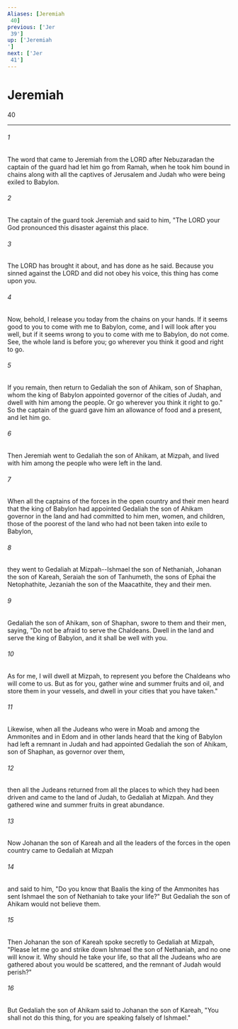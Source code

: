 ```yaml
---
Aliases: [Jeremiah 40]
previous: ['Jer 39']
up: ['Jeremiah']
next: ['Jer 41']
---
```

# Jeremiah 40

***
 

###### 1 
The word that came to Jeremiah from the LORD after Nebuzaradan the captain of the guard had let him go from Ramah, when he took him bound in chains along with all the captives of Jerusalem and Judah who were being exiled to Babylon.  

###### 2 
The captain of the guard took Jeremiah and said to him, "The LORD your God pronounced this disaster against this place.  

###### 3 
The LORD has brought it about, and has done as he said. Because you sinned against the LORD and did not obey his voice, this thing has come upon you.  

###### 4 
Now, behold, I release you today from the chains on your hands. If it seems good to you to come with me to Babylon, come, and I will look after you well, but if it seems wrong to you to come with me to Babylon, do not come. See, the whole land is before you; go wherever you think it good and right to go.  

###### 5 
If you remain, then return to Gedaliah the son of Ahikam, son of Shaphan, whom the king of Babylon appointed governor of the cities of Judah, and dwell with him among the people. Or go wherever you think it right to go." So the captain of the guard gave him an allowance of food and a present, and let him go.  

###### 6 
Then Jeremiah went to Gedaliah the son of Ahikam, at Mizpah, and lived with him among the people who were left in the land.  

###### 7 
When all the captains of the forces in the open country and their men heard that the king of Babylon had appointed Gedaliah the son of Ahikam governor in the land and had committed to him men, women, and children, those of the poorest of the land who had not been taken into exile to Babylon,  

###### 8 
they went to Gedaliah at Mizpah--Ishmael the son of Nethaniah, Johanan the son of Kareah, Seraiah the son of Tanhumeth, the sons of Ephai the Netophathite, Jezaniah the son of the Maacathite, they and their men.  

###### 9 
Gedaliah the son of Ahikam, son of Shaphan, swore to them and their men, saying, "Do not be afraid to serve the Chaldeans. Dwell in the land and serve the king of Babylon, and it shall be well with you.  

###### 10 
As for me, I will dwell at Mizpah, to represent you before the Chaldeans who will come to us. But as for you, gather wine and summer fruits and oil, and store them in your vessels, and dwell in your cities that you have taken."  

###### 11 
Likewise, when all the Judeans who were in Moab and among the Ammonites and in Edom and in other lands heard that the king of Babylon had left a remnant in Judah and had appointed Gedaliah the son of Ahikam, son of Shaphan, as governor over them,  

###### 12 
then all the Judeans returned from all the places to which they had been driven and came to the land of Judah, to Gedaliah at Mizpah. And they gathered wine and summer fruits in great abundance.  

###### 13 
Now Johanan the son of Kareah and all the leaders of the forces in the open country came to Gedaliah at Mizpah  

###### 14 
and said to him, "Do you know that Baalis the king of the Ammonites has sent Ishmael the son of Nethaniah to take your life?" But Gedaliah the son of Ahikam would not believe them.  

###### 15 
Then Johanan the son of Kareah spoke secretly to Gedaliah at Mizpah, "Please let me go and strike down Ishmael the son of Nethaniah, and no one will know it. Why should he take your life, so that all the Judeans who are gathered about you would be scattered, and the remnant of Judah would perish?"  

###### 16 
But Gedaliah the son of Ahikam said to Johanan the son of Kareah, "You shall not do this thing, for you are speaking falsely of Ishmael."
